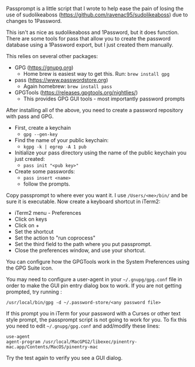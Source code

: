 Passprompt is a little script that I wrote to help ease the pain of losing the use of sudolikeaboss (https://github.com/ravenac95/sudolikeaboss) due to changes to 1Password.

This isn't as nice as sudolikeaboss and 1Password, but it does function.
There are some tools for pass that allow you to create the password database using a 1Password export, but I just
created them manually.

This relies on several other packages:

* GPG (https://gnupg.org)
    * Home brew is easiest way to get this.  Run: `brew install gpg`
* pass (https://www.passwordstore.org)
    * Again homebrew: `brew install pass`
* GPGTools (https://releases.gpgtools.org/nightlies/)
    * This provides GPG GUI tools - most importantly password prompts


After installing all of the above, you need to create a password repository with pass and GPG.
* First, create a keychain
    * `gpg --gen-key`
* Find the name of your public keychain:
    * `kgpg -k | egrep -A 1 pub`
* Initialize your pass directory using the name of the public keychain you just created:
    * `pass init "<pub key>"`
* Create some passwords:
    * `pass insert <name>`
    * follow the prompts.

Copy passprompt to where ever you want it.  I use `/Users/<me>/bin/` and be sure it is executable.
Now create a keyboard shortcut in iTerm2:
* iTerm2 menu - Preferences
* Click on keys
* Click on +
* Set the shortcut
* Set the action to "run coprocess"
* Set the third field to the path where you put passprompt.
* Close the preferences window, and use your shortcut.

You can configure how the GPGTools work in the System Preferences using the GPG Suite icon.

You may need to configure a user-agent in your `~/.gnupg/gpg.conf` file in order to make the GUI
pin entry dialog box to work.  If you are not getting prompted, try running :

    /usr/local/bin/gpg -d ~/.password-store/<any password file>

If this prompt you in iTerm for your password with a Curses or other text style prompt, the passprompt script
is not going to work for you.  To fix this you need to edit `~/.gnupg/gpg.conf` and add/modify these lines:

    use-agent
    agent-program /usr/local/MacGPG2/libexec/pinentry-mac.app/Contents/MacOS/pinentry-mac

Try the test again to verify you see a GUI dialog.
